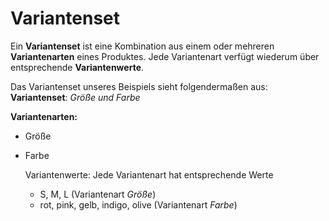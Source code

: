 # Variantenset

Ein **Variantenset** ist eine Kombination aus einem oder mehreren **Variantenarten** eines Produktes. Jede Variantenart verfügt wiederum über entsprechende **Variantenwerte**. 

Das Variantenset unseres Beispiels sieht folgendermaßen aus:
**Variantenset**: *Größe und Farbe*

**Variantenarten:** 
* Größe
* Farbe
    
    Variantenwerte: Jede Variantenart hat entsprechende Werte
    * S, M, L (Variantenart *Größe*)
    * rot, pink, gelb, indigo, olive (Variantenart *Farbe*)

